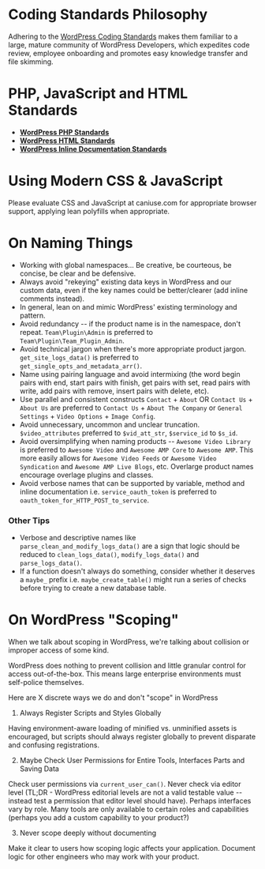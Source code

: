 # Coding Standards Philosophy

Adhering to the [WordPress Coding Standards](https://make.wordpress.org/core/handbook/best-practices/coding-standards/) makes them familiar to a large, mature community of WordPress Developers, which expedites code review, employee onboarding and promotes easy knowledge transfer and file skimming.

# PHP, JavaScript and HTML Standards

* [**WordPress PHP Standards**](https://make.wordpress.org/core/handbook/best-practices/coding-standards/php/)
* [**WordPress HTML Standards**](https://make.wordpress.org/core/handbook/best-practices/coding-standards/html/)
* [**WordPress Inline Documentation Standards**](https://make.wordpress.org/core/handbook/best-practices/inline-documentation-standards/)

# Using Modern CSS & JavaScript

Please evaluate CSS and JavaScript at caniuse.com for appropriate browser support, applying lean polyfills when appropriate.

# On Naming Things

* Working with global namespaces... Be creative, be courteous, be concise, be clear and be defensive.
* Always avoid "rekeying" existing data keys in WordPress and our custom data, even if the key names could be better/clearer (add inline comments instead).
* In general, lean on and mimic WordPress' existing terminology and pattern.
* Avoid redundancy -- if the product name is in the namespace, don't repeat. `Team\Plugin\Admin` is preferred to `Team\Plugin\Team_Plugin_Admin`.
* Avoid technical jargon when there's more appropriate product jargon. `get_site_logs_data()` is preferred to `get_single_opts_and_metadata_arr()`.
* Name using pairing language and avoid intermixing (the word begin pairs with end, start pairs with finish, get pairs with set, read pairs with write, add pairs with remove, insert pairs with delete, etc).
* Use parallel and consistent constructs `Contact` + `About` OR `Contact Us` + `About Us` are preferred to `Contact Us` + `About The Company` or `General Settings` + `Video Options` + `Image Config`.
* Avoid unnecessary, uncommon and unclear truncation. `$video_attributes` preferred to `$vid_att_str`, `$service_id` to `$s_id`.
* Avoid oversimplifying when naming products -- `Awesome Video Library` is preferred to `Awesome Video` and `Awesome AMP Core` to `Awesome AMP`. This more easily allows for `Awesome Video Feeds` or `Awesome Video Syndication` and `Awesome AMP Live Blogs`, etc. Overlarge product names encourage overlage plugins and classes.
* Avoid verbose names that can be supported by variable, method and inline documentation i.e. `service_oauth_token` is preferred to `oauth_token_for_HTTP_POST_to_service`.

### Other Tips
* Verbose and descriptive names like `parse_clean_and_modify_logs_data()` are a sign that logic should be reduced to `clean_logs_data()`, `modify_logs_data()` and `parse_logs_data()`.
* If a function doesn't always do something, consider whether it deserves a `maybe_` prefix i.e. `maybe_create_table()` might run a series of checks before trying to create a new database table.

# On WordPress "Scoping"

When we talk about scoping in WordPress, we're talking about collision or improper access of some kind.

WordPress does nothing to prevent collision and little granular control for access out-of-the-box. This means large enterprise environments must self-police themselves.

Here are X discrete ways we do and don't "scope" in WordPress

1. Always Register Scripts and Styles Globally

Having environment-aware loading of minified vs. unminified assets is encouraged, but scripts should always register globally to prevent disparate and confusing registrations.

2. Maybe Check User Permissions for Entire Tools, Interfaces Parts and Saving Data

Check user permissions via `current_user_can()`. Never check via editor level (TL;DR - WordPress editorial levels are not a valid testable value -- instead test a permission that editor level should have). Perhaps interfaces vary by role. Many tools are only available to certain roles and capabilities (perhaps you add a custom capability to your product?)

3. Never scope deeply without documenting

Make it clear to users how scoping logic affects your application. Document logic for other engineers who may work with your product.